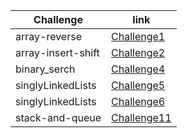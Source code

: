 |Challenge|link |
|---------|-----|
|array-reverse|[Challenge1](array-reverse/README.md)|
|array-insert-shift|[Challenge2](array-insert-shift/README.md)|
|binary_serch|[Challenge4](binary_serch/README.md)|
|singlyLinkedLists|[Challenge5](singlyLinkedLists/README.md)|
|singlyLinkedLists|[Challenge6](singlyLinkedLists/README.md)|
|stack-and-queue|[Challenge11](stack-and-queue/README.md)|




